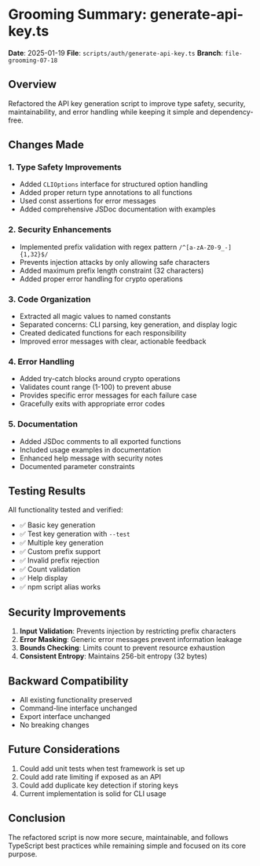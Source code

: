 # Grooming Summary: generate-api-key.ts

**Date**: 2025-01-19
**File**: `scripts/auth/generate-api-key.ts`
**Branch**: `file-grooming-07-18`

## Overview

Refactored the API key generation script to improve type safety, security, maintainability, and error handling while keeping it simple and dependency-free.

## Changes Made

### 1. **Type Safety Improvements**

- Added `CLIOptions` interface for structured option handling
- Added proper return type annotations to all functions
- Used const assertions for error messages
- Added comprehensive JSDoc documentation with examples

### 2. **Security Enhancements**

- Implemented prefix validation with regex pattern `/^[a-zA-Z0-9_-]{1,32}$/`
- Prevents injection attacks by only allowing safe characters
- Added maximum prefix length constraint (32 characters)
- Added proper error handling for crypto operations

### 3. **Code Organization**

- Extracted all magic values to named constants
- Separated concerns: CLI parsing, key generation, and display logic
- Created dedicated functions for each responsibility
- Improved error messages with clear, actionable feedback

### 4. **Error Handling**

- Added try-catch blocks around crypto operations
- Validates count range (1-100) to prevent abuse
- Provides specific error messages for each failure case
- Gracefully exits with appropriate error codes

### 5. **Documentation**

- Added JSDoc comments to all exported functions
- Included usage examples in documentation
- Enhanced help message with security notes
- Documented parameter constraints

## Testing Results

All functionality tested and verified:

- ✅ Basic key generation
- ✅ Test key generation with `--test`
- ✅ Multiple key generation
- ✅ Custom prefix support
- ✅ Invalid prefix rejection
- ✅ Count validation
- ✅ Help display
- ✅ npm script alias works

## Security Improvements

1. **Input Validation**: Prevents injection by restricting prefix characters
2. **Error Masking**: Generic error messages prevent information leakage
3. **Bounds Checking**: Limits count to prevent resource exhaustion
4. **Consistent Entropy**: Maintains 256-bit entropy (32 bytes)

## Backward Compatibility

- All existing functionality preserved
- Command-line interface unchanged
- Export interface unchanged
- No breaking changes

## Future Considerations

1. Could add unit tests when test framework is set up
2. Could add rate limiting if exposed as an API
3. Could add duplicate key detection if storing keys
4. Current implementation is solid for CLI usage

## Conclusion

The refactored script is now more secure, maintainable, and follows TypeScript best practices while remaining simple and focused on its core purpose.
